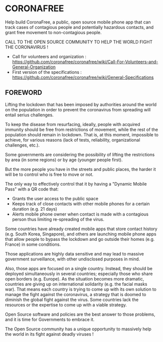 # CORONAFREE
Help build CoronaFree, a public, open source mobile phone app that can track cases of contagious people and potentially hazardous contacts, and grant free movement to non-contagious people.

CALL TO THE OPEN SOURCE COMMUNITY TO HELP THE WORLD FIGHT THE CORONAVIRUS !

- Call for volunteers and organization : https://github.com/coronafree/coronafree/wiki/Call-For-Volunteers-and-General-Organization
- First version of the specifications : https://github.com/coronafree/coronafree/wiki/General-Specifications

## FOREWORD

Lifting the lockdown that has been imposed by authorities around the world on the population in order to prevent the coronavirus from spreading will entail serius challenges.

To keep the disease from resurfacing, ideally, people with acquired immunity should be free from restrictions of movement, while the rest of the population should remain in lockdown. That is, at this moment, impossible to achieve, for various reasons (lack of tests, reliability, organizational challenges, etc.).

Some governments are considering the possibility of lifting the restrictions by area (in some regions) or by age (younger people first).

But the more people you have in the streets and public places, the harder it will be to control who is free to move or not.

The only way to effectively control that it by having a "Dynamic Mobile Pass" with a QR code that:
- Grants the user access to the public space
- Keeps track of close contacts with other mobile phones for a certain duration (e.g. 21 days)
- Alerts mobile phone owner when contact is made with a contagious person
thus limiting re-spreading of the virus.

Some countries have already created mobile apps that store contact history (e.g. South Korea, Singapore), and others are launching mobile phone apps that allow people to bypass the lockdown and go outside their homes (e.g. France) in some conditions.

Those applications are highly data sensitive and may lead to massive government surveillance, with other undisclosed purposes in mind.

Also, those apps are focused on a single country. Instead, they should be deployed simultaneously in several countries; especially those who share open borders (e.g. Europe).
As the situation becomes more dramatic, countries are giving up on international solidarity (e.g. the facial masks war).
That means each country is trying to come up with its own solution to manage the fight against the coronavirus, a strategy that is doomed to diminish the global fight against the virus. 
Some countries lack the resources or the expertise to come up with a viable strategy.

Open Source software and policies are the best answer to those problems, and it is time for Governments to embrace it.

The Open Source community has a unique opportunity to massively help the world in its fight against deadly viruses !




